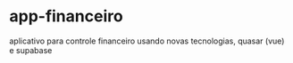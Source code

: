 # app-financeiro
aplicativo para controle financeiro usando novas tecnologias, quasar (vue) e supabase
